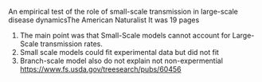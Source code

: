 An empirical test of the role of small-scale transmission in large-scale disease dynamicsThe American Naturalist
It was 19 pages
1. The main point was that Small-Scale models cannot account for Large-Scale transmission rates. 
2. Small scale models could fit experimental data but did not fit 
3. Branch-scale model also do not explain not non-expermential 
https://www.fs.usda.gov/treesearch/pubs/60456
